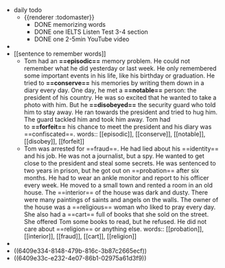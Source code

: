 - daily todo
	- {{renderer :todomaster}}
		- DONE memorizing words
		- DONE one IELTS Listen Test 3-4 section
		- DONE one 2-5min YouTube video
-
- [[sentence to remember words]]
	- Tom had an **==episodic==** memory problem. He could not remember what he did yesterday or last week. He only remembered some important events in his life, like his birthday or graduation. He tried to **==conserve==** his memories by writing them down in a diary every day. One day, he met a **==notable==** person: the president of his country. He was so excited that he wanted to take a photo with him. But he **==disobeyed==** the security guard who told him to stay away. He ran towards the president and tried to hug him. The guard tackled him and took him away. Tom had to **==forfeit==** his chance to meet the president and his diary was ==confiscated==.
	  words:: [[episodic]], [[conserve]], [[notable]], [[disobey]], [[forfeit]]
	- Tom was arrested for ==fraud==. He had lied about his ==identity== and his job. He was not a journalist, but a spy. He wanted to get close to the president and steal some secrets. He was sentenced to two years in prison, but he got out on ==probation== after six months. He had to wear an ankle monitor and report to his officer every week. He moved to a small town and rented a room in an old house. The ==interior== of the house was dark and dusty. There were many paintings of saints and angels on the walls. The owner of the house was a ==religious== woman who liked to pray every day. She also had a ==cart== full of books that she sold on the street. She offered Tom some books to read, but he refused. He did not care about ==religion== or anything else.
	  words:: [[probation]], [[interior]], [[fraud]], [[cart]], [[religion]]
-
- ((6409e334-8148-479b-816c-3b87c2665ecf))
- ((6409e33c-e232-4e07-86b1-02975a61d3f9))